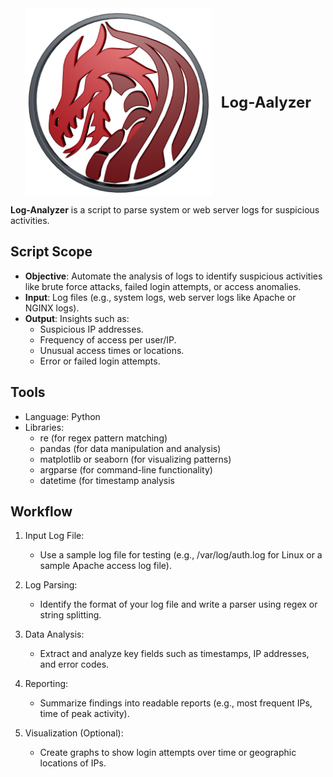 <div align="center">
  <img src="4LifeStrategy Logo Center.png" alt="4LifeStrategy Logo" width="300" style="vertical-align:middle;">
  <span style="display:inline-block; vertical-align:middle; margin-left:10px; font-weight:bold; font-size:24px;">Log-Aalyzer</span>
</div>

**Log-Analyzer** is a script to parse system or web server logs for suspicious activities.

## Script Scope

- **Objective**: Automate the analysis of logs to identify suspicious activities like brute force attacks, failed login attempts, or access anomalies.
- **Input**: Log files (e.g., system logs, web server logs like Apache or NGINX logs).
- **Output**: Insights such as:
  - Suspicious IP addresses.
  - Frequency of access per user/IP.
  - Unusual access times or locations.
  - Error or failed login attempts. 

## Tools

- Language: Python
- Libraries:
  - re (for regex pattern matching)
  - pandas (for data manipulation and analysis)
  - matplotlib or seaborn (for visualizing patterns)
  - argparse (for command-line functionality)
  - datetime (for timestamp analysis

## Workflow

1. Input Log File:
    - Use a sample log file for testing (e.g., /var/log/auth.log for Linux or a sample Apache access log file).

2. Log Parsing:
    - Identify the format of your log file and write a parser using regex or string splitting.

3. Data Analysis:
    - Extract and analyze key fields such as timestamps, IP addresses, and error codes.

4. Reporting:
    - Summarize findings into readable reports (e.g., most frequent IPs, time of peak activity).

5. Visualization (Optional):
    - Create graphs to show login attempts over time or geographic locations of IPs.
